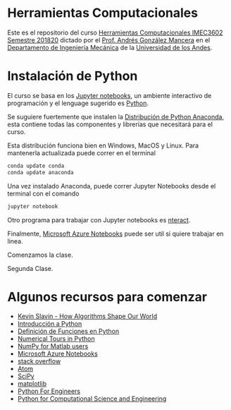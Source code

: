# Herramientas Computacionales

Este es el repositorio del curso [Herramientas Computacionales IMEC3602 Semestre 201820](http://andresgm.org/Herramientas-Computacionales/) dictado por el [Prof. Andrés González Mancera](https://andresgm.org) en el [Departamento de Ingeniería Mecánica](http://mecanica.uniandes.edu.co) de la [Universidad de los Andes](http://www.uniandes.edu.co).

# Instalación de Python #

El curso se basa en los [Jupyter notebooks](https://jupyter-notebook.readthedocs.org/en/latest/notebook.html), un ambiente interactivo de programación y el lenguage sugerido es [Python](https://www.python.org/).

Se suguiere fuertemente que instalen la [Distribución de Python Anaconda](https://www.anaconda.com/download/), esta contiene todas las componentes y librerías que necesitará para el curso.

Esta distribución funciona bien en Windows, MacOS y Linux. Para mantenerla actualizada puede correr en el terminal

```Bash
conda update conda
conda update anaconda
```

Una vez instalado Anaconda, puede correr Jupyter Notebooks desde el terminal con el comando

```Bash
jupyter notebook
```

 Otro programa para trabajar con Jupyter notebooks es [nteract](https://nteract.io/).

 Finalmente, [Microsoft Azure Notebooks](https://notebooks.azure.com) puede ser util si quiere trabajar en linea.

 Comenzamos la clase.

 Segunda Clase.

# Algunos recursos para comenzar #

* [Kevin Slavin - How Algorithms Shape Our World](https://www.ted.com/talks/kevin_slavin_how_algorithms_shape_our_world)
* [Introducción a Python](http://nbviewer.jupyter.org/github/andresgm/Herramientas-Computacionales/blob/master/notebooks/00_Quick_Python_Intro.ipynb)
* [Definición de Funciones en Python](http://nbviewer.jupyter.org/github/andresgm/Herramientas-Computacionales/blob/master/notebooks/01_Defining_Function_in_Python.ipynb)
* [Numerical Tours in Python](http://www.numerical-tours.com/python/)
* [NumPy for Matlab users](https://docs.scipy.org/doc/numpy-dev/user/numpy-for-matlab-users.html)
* [Microsoft Azure Notebooks](https://notebooks.azure.com)
* [stack overflow](https://stackoverflow.com/)
* [Atom](https://atom.io/)
* [SciPy](https://www.scipy.org/)
* [matplotlib](https://matplotlib.org/)
* [Python For Engineers](http://pythonforengineers.com/python-for-scientists-and-engineers/)
* [Python for Computational Science and Engineering](https://www.southampton.ac.uk/~fangohr/training/python/pdfs/Python-for-Computational-Science-and-Engineering.pdf)
